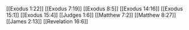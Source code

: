 [[Exodus 1:22]]
[[Exodus 7:19]]
[[Exodus 8:5]]
[[Exodus 14:16]]
[[Exodus 15:1]]
[[Exodus 15:4]]
[[Judges 1:6]]
[[Matthew 7:2]]
[[Matthew 8:27]]
[[James 2:13]]
[[Revelation 16:6]]
